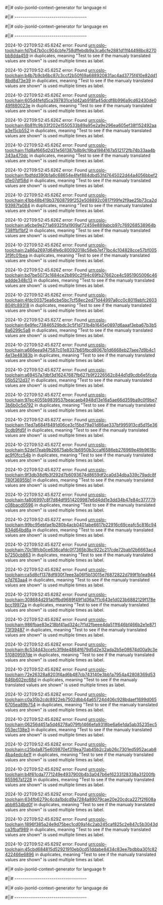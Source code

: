 #||# oslo-jsonld-context-generator for language nl  

#||# -------------------------------------  

#||# oslo-jsonld-context-generator for language en  

#||# -------------------------------------  

2024-10-22T09:52:45.624Z error: Found [urn:oslo-toolchain:fd7b47b0cc904cbfe758dffebdb9a3ca6cfe2881d11f44498bc8270bb8dda459](all-kindfiche-ap.jsonld#L298) in duplicates, meaning "Test to see if the manualy translated values are shown" is used multiple times as label.

2024-10-22T09:52:45.625Z error: Found [urn:oslo-toolchain:b4b7b9cb6bc87c3ccf2b50f69a688920831ac4ad3775f410e82dd18bd8d73e39](all-kindfiche-ap.jsonld#L406) in duplicates, meaning "Test to see if the manualy translated values are shown" is used multiple times as label.

2024-10-22T09:52:45.626Z error: Found [urn:oslo-toolchain:605d4fefd5ca397831ce1d42ab918fa45dcdf8b996a9cd62430de049f880023e](all-kindfiche-ap.jsonld#L469) in duplicates, meaning "Test to see if the manualy translated values are shown" is used multiple times as label.

2024-10-22T09:52:45.626Z error: Found [urn:oslo-toolchain:6b81fc9b33f202e1550533b89a95e2a9e296ea605ef38f152492aaa3e15cb552](all-kindfiche-ap.jsonld#L527) in duplicates, meaning "Test to see if the manualy translated values are shown" is used multiple times as label.

2024-10-22T09:52:45.626Z error: Found [urn:oslo-toolchain:11d8af665d2d31e561387b8b9c19ba1984167a512172fb74b33aa4b343a470dc](all-kindfiche-ap.jsonld#L550) in duplicates, meaning "Test to see if the manualy translated values are shown" is used multiple times as label.

2024-10-22T09:52:45.626Z error: Found [urn:oslo-toolchain:fbdfdd390b1a6c68654e4fef884dbd53fd7645022d44a4056bbef2d1e07df58d](all-kindfiche-ap.jsonld#L619) in duplicates, meaning "Test to see if the manualy translated values are shown" is used multiple times as label.

2024-10-22T09:52:45.626Z error: Found [urn:oslo-toolchain:41bb48b419b37608799f252e508892c0817f99fe2f9ae25b73ca2d93987fa084](all-kindfiche-ap.jsonld#L929) in duplicates, meaning "Test to see if the manualy translated values are shown" is used multiple times as label.

2024-10-22T09:52:45.626Z error: Found [urn:oslo-toolchain:a6cbe9e271a69325fa1909af72459e889abcb97c769268538964b738ffbf1bf2](all-kindfiche-ap.jsonld#L172) in duplicates, meaning "Test to see if the manualy translated values are shown" is used multiple times as label.

2024-10-22T09:52:45.626Z error: Found [urn:oslo-toolchain:2a86a2697d64fe6c80092018c58eb7ef71bc4c104828cce57bf0053f9fc01bea](all-kindfiche-ap.jsonld#L717) in duplicates, meaning "Test to see if the manualy translated values are shown" is used multiple times as label.

2024-10-22T09:52:45.626Z error: Found [urn:oslo-toolchain:bd7be5073c1684ce2b890c2f94c69fb27662ce4c5951905006c46addde348c13](all-kindfiche-ap.jsonld#L223) in duplicates, meaning "Test to see if the manualy translated values are shown" is used multiple times as label.

2024-10-22T09:52:45.626Z error: Found [urn:oslo-toolchain:4fdc00375ea6cbe5bc7cf58ec2ed71d44997a8cc0c8019abfc2603804fc89318](all-kindfiche-ap.jsonld#L246) in duplicates, meaning "Test to see if the manualy translated values are shown" is used multiple times as label.

2024-10-22T09:52:45.627Z error: Found [urn:oslo-toolchain:6e9fec73846529bdc3c5f1d731b4b1645e0897d6aaaf3eba67b3b58a6299c5a8](all-kindfiche-ap.jsonld#L269) in duplicates, meaning "Test to see if the manualy translated values are shown" is used multiple times as label.

2024-10-22T09:52:45.627Z error: Found [urn:oslo-toolchain:a666eea947587c01e8337b65fbcd8067b1d6668eb27aee7d9b4c14e13e48383b](all-kindfiche-ap.jsonld#L331) in duplicates, meaning "Test to see if the manualy translated values are shown" is used multiple times as label.

2024-10-22T09:52:45.627Z error: Found [urn:oslo-toolchain:a69457a7dbf3d16247687fb627b9f2226562c844d1d9cdb6e5fcda05b5212d37](all-kindfiche-ap.jsonld#L371) in duplicates, meaning "Test to see if the manualy translated values are shown" is used multiple times as label.

2024-10-22T09:52:45.627Z error: Found [urn:oslo-toolchain:97ec4055b9839537beacaeb4948d13e16a5ae66d359ba9c0f9be73b6b0c5d792](all-kindfiche-ap.jsonld#L200) in duplicates, meaning "Test to see if the manualy translated values are shown" is used multiple times as label.

2024-10-22T09:52:45.627Z error: Found [urn:oslo-toolchain:11ed7a684f8491d06ce3c15bd79a01d86ae337bf995913cd5d15e363cdb9fd5f](all-kindfiche-ap.jsonld#L445) in duplicates, meaning "Test to see if the manualy translated values are shown" is used multiple times as label.

2024-10-22T09:52:45.627Z error: Found [urn:oslo-toolchain:52de17eab9b26675ab8c1b6950b3ccaf6586eb276969e49b9618cac9f0fcc54b](all-kindfiche-ap.jsonld#L149) in duplicates, meaning "Test to see if the manualy translated values are shown" is used multiple times as label.

2024-10-22T09:52:45.627Z error: Found [urn:oslo-toolchain:9f3db38dfb3f292d7b6093674d8659df2ca0d34dba339c79adc8f780f36955b1](all-kindfiche-ap.jsonld#L694) in duplicates, meaning "Test to see if the manualy translated values are shown" is used multiple times as label.

2024-10-22T09:52:45.627Z error: Found [urn:oslo-toolchain:fa806997c8f7d84df9514209987e6d4dd1e3dd34b47e84c377779c08bacd0596](all-kindfiche-ap.jsonld#L126) in duplicates, meaning "Test to see if the manualy translated values are shown" is used multiple times as label.

2024-10-22T09:52:45.627Z error: Found [urn:oslo-toolchain:99bc95ebfae1b280b4acb0401abe6617b22916c69ceafc5c816c94834d64bd8a](all-kindfiche-ap.jsonld#L745) in duplicates, meaning "Test to see if the manualy translated values are shown" is used multiple times as label.

2024-10-22T09:52:45.627Z error: Found [urn:oslo-toolchain:70c18fcb0ce636cafdc0f7365b3bc922c217cde72bab12b6663ac4b7250cb863](all-kindfiche-ap.jsonld#L768) in duplicates, meaning "Test to see if the manualy translated values are shown" is used multiple times as label.

2024-10-22T09:52:45.628Z error: Found [urn:oslo-toolchain:ca5d8cf1378df930f7eee3a06f5b13015e76872822d799f1b1ea944e7d763aa4](all-kindfiche-ap.jsonld#L573) in duplicates, meaning "Test to see if the manualy translated values are shown" is used multiple times as label.

2024-10-22T09:52:45.628Z error: Found [urn:oslo-toolchain:308684d291a0ffbd9689f49f1d36a7f1c643e1d023b6882129f178ebcc19972a](all-kindfiche-ap.jsonld#L791) in duplicates, meaning "Test to see if the manualy translated values are shown" is used multiple times as label.

2024-10-22T09:52:45.628Z error: Found [urn:oslo-toolchain:986fbae83e218bf41ad324c7f1d2fbeee4da511f646bf466b2e1e87173f39487](all-kindfiche-ap.jsonld#L665) in duplicates, meaning "Test to see if the manualy translated values are shown" is used multiple times as label.

2024-10-22T09:52:45.628Z error: Found [urn:oslo-toolchain:8c534d43ccefc3f9de4884f679d5d2e32ada2b5e08674d00a9c3e510809597de](all-kindfiche-ap.jsonld#L642) in duplicates, meaning "Test to see if the manualy translated values are shown" is used multiple times as label.

2024-10-22T09:52:45.628Z error: Found [urn:oslo-toolchain:72e26328a8203f4ad6b487cb743140e3bb1a7954a42808369d53846b602ec68d](all-kindfiche-ap.jsonld#L883) in duplicates, meaning "Test to see if the manualy translated values are shown" is used multiple times as label.

2024-10-22T09:52:45.628Z error: Found [urn:oslo-toolchain:c0a35b2cdc8922eb7502dbb44a65724d406c928bdaef1699d0656705ea89b754](all-kindfiche-ap.jsonld#L860) in duplicates, meaning "Test to see if the manualy translated values are shown" is used multiple times as label.

2024-10-22T09:52:45.628Z error: Found [urn:oslo-toolchain:06256d451a5d46278a079fb1466efa9318be6a6e1da5ab35235ec5053ec138e3](all-kindfiche-ap.jsonld#L596) in duplicates, meaning "Test to see if the manualy translated values are shown" is used multiple times as label.

2024-10-22T09:52:45.628Z error: Found [urn:oslo-toolchain:c25bda875e609870ef319ea70ab45b2c2ab26c7301ed5952acab84ba4edc4e1f](all-kindfiche-ap.jsonld#L837) in duplicates, meaning "Test to see if the manualy translated values are shown" is used multiple times as label.

2024-10-22T09:52:45.629Z error: Found [urn:oslo-toolchain:b4f61cda7771249e4937900b4b3a047b6ef6233128338a31200fb855967a1228](all-kindfiche-ap.jsonld#L906) in duplicates, meaning "Test to see if the manualy translated values are shown" is used multiple times as label.

2024-10-22T09:52:45.629Z error: Found [urn:oslo-toolchain:634fb6279c4cda1bdcd9a7284a89079cae20e20cdca227f2f608aabb8534bd0f](all-kindfiche-ap.jsonld#L952) in duplicates, meaning "Test to see if the manualy translated values are shown" is used multiple times as label.

2024-10-22T09:52:45.629Z error: Found [urn:oslo-toolchain:1896f385a24e9d75bec1cd09a14c2ab245caf825c2e847c5b3043dca3fbaf989](all-kindfiche-ap.jsonld#L814) in duplicates, meaning "Test to see if the manualy translated values are shown" is used multiple times as label.

2024-10-22T09:52:45.629Z error: Found [urn:oslo-toolchain:45cbd684815d52921910eb0cd51ddabe8434c83ee7bdbba301c82422466e6896](all-kindfiche-ap.jsonld#L498) in duplicates, meaning "Test to see if the manualy translated values are shown" is used multiple times as label.

#||# oslo-jsonld-context-generator for language fr  

#||# -------------------------------------  

#||# oslo-jsonld-context-generator for language de  

#||# -------------------------------------  

